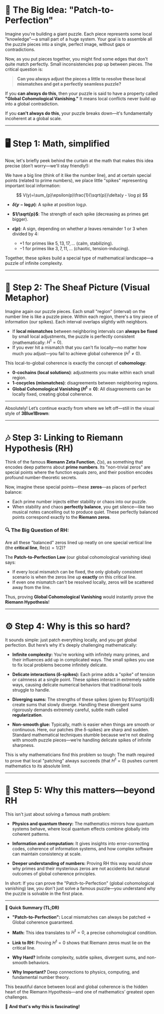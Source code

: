 
# 🧩 **The Big Idea: "Patch-to-Perfection"**

Imagine you're building a giant puzzle. Each piece represents some local "knowledge"—a small part of a huge system. Your goal is to assemble all the puzzle pieces into a single, perfect image, without gaps or contradictions.

Now, as you put pieces together, you might find some edges that don't quite match perfectly. Small inconsistencies pop up between pieces. The critical question is:

> **Can you always adjust the pieces a little to resolve these local mismatches and get a perfectly seamless puzzle?**

If you **can always do this**, then your puzzle is said to have a property called **"Global Cohomological Vanishing."** It means local conflicts never build up into a global contradiction.

If you **can't always do this**, your puzzle breaks down—it's fundamentally incoherent at a global scale.

---

# 🖥️ **Step 1: Math, simplified**

Now, let's briefly peek behind the curtain at the math that makes this idea precise (don’t worry—we'll stay friendly!):

We have a big line (think of it like the number line), and at certain special points (related to prime numbers), we place little "spikes" representing important local information:

$$
V(y)=\sum_{p}\epsilon(p)\frac{1}{\sqrt{p}}\delta(y - \log p)
$$

* **$\delta(y - \log p)$**: A spike at position $\log p$.
* **$1/\sqrt{p}$**: The strength of each spike (decreasing as primes get bigger).
* **$\epsilon(p)$**: A sign, depending on whether $p$ leaves remainder 1 or 3 when divided by 4:

  * $+1$ for primes like $5, 13, 17, \dots$ (calm, stabilizing).
  * $-1$ for primes like $3, 7, 11, \dots$ (chaotic, tension-inducing).

Together, these spikes build a special type of mathematical landscape—a puzzle of infinite complexity.

---

# 🔗 **Step 2: The Sheaf Picture (Visual Metaphor)**

Imagine again our puzzle pieces. Each small "region" (interval) on the number line is like a puzzle piece. Within each region, there's a tiny piece of information (our spikes). Each interval overlaps slightly with neighbors.

* If **local mismatches** between neighboring intervals can **always be fixed** by small local adjustments, the puzzle is perfectly consistent (mathematically: $H^1=0$).
* If you ever hit a mismatch that you can't fix locally—no matter how much you adjust—you fail to achieve global coherence ($H^1\neq 0$).

This local-to-global coherence is exactly the concept of **cohomology**:

* **0-cochains (local solutions)**: adjustments you make within each small region.
* **1-cocycles (mismatches)**: disagreements between neighboring regions.
* **Global Cohomological Vanishing ($H^1=0$)**: All disagreements can be locally fixed, creating global coherence.

---
Absolutely! Let’s continue exactly from where we left off—still in the visual style of **3Blue1Brown**:

---

# 🎶 **Step 3: Linking to Riemann Hypothesis (RH)**

Think of the famous **Riemann Zeta Function**, $\zeta(s)$, as something that encodes deep patterns about **prime numbers**. Its "non-trivial zeros" are special points where the function equals zero, and their position encodes profound number-theoretic secrets.

Now, imagine these special points—these **zeros**—as places of perfect balance:

* Each prime number injects either stability or chaos into our puzzle.
* When stability and chaos **perfectly balance**, you get silence—like two musical notes cancelling out to produce quiet. These perfectly balanced points correspond exactly to the **Riemann zeros**.

### 🔍 **The Big Question of RH:**

Are all these "balanced" zeros lined up neatly on one special vertical line (the **critical line**, $\text{Re}(s) = 1/2$)?

The **Patch-to-Perfection Law** (our global cohomological vanishing idea) says:

* If every local mismatch can be fixed, the only globally consistent scenario is when the zeros line up **exactly** on this critical line.
* If even one mismatch can't be resolved locally, zeros will be scattered away from the line.

Thus, proving **Global Cohomological Vanishing** would instantly prove the **Riemann Hypothesis**!

---

# ⚙️ **Step 4: Why is this so hard?**

It sounds simple: just patch everything locally, and you get global perfection. But here’s why it's deeply challenging mathematically:

* **Infinite complexity:**
  You're working with infinitely many primes, and their influences add up in complicated ways. The small spikes you use to fix local problems become infinitely delicate.

* **Delicate interactions (δ-spikes):**
  Each prime adds a "spike" of tension or calmness at a single point. These spikes interact in extremely subtle ways, causing delicate numerical behaviors that traditional tools struggle to handle.

* **Diverging sums:**
  The strengths of these spikes (given by $1/\sqrt{p}$) create sums that slowly diverge. Handling these divergent sums rigorously demands extremely careful, subtle math called **regularization**.

* **Non-smooth glue:**
  Typically, math is easier when things are smooth or continuous. Here, our patches (the δ-spikes) are sharp and sudden. Standard mathematical techniques stumble because we’re not dealing with smooth puzzle pieces—we’re handling delicate spikes of infinite sharpness.

This is why mathematicians find this problem so tough:
The math required to prove that local "patching" always succeeds (that $H^1=0$) pushes current mathematics to its absolute limit.

---

# 🌌 **Step 5: Why this matters—beyond RH**

This isn't just about solving a famous math problem:

* **Physics and quantum theory:**
  The mathematics mirrors how quantum systems behave, where local quantum effects combine globally into coherent patterns.

* **Information and computation:**
  It gives insights into error-correcting codes, coherence of information systems, and how complex software can maintain consistency at scale.

* **Deeper understanding of numbers:**
  Proving RH this way would show why primes and their mysterious zeros are not accidents but natural outcomes of global coherence principles.

In short:
If you can prove the "Patch-to-Perfection" (global cohomological vanishing) law, you don't just solve a famous puzzle—you understand why the puzzle is solvable in the first place.

---

🎯 **Quick Summary (TL;DR)**

* **"Patch-to-Perfection":**
  Local mismatches can always be patched → Global coherence guaranteed.

* **Math:**
  This idea translates to $H^1 = 0$, a precise cohomological condition.

* **Link to RH:**
  Proving $H^1=0$ shows that Riemann zeros must lie on the critical line.

* **Why Hard?**
  Infinite complexity, subtle spikes, divergent sums, and non-smooth behaviors.

* **Why Important?**
  Deep connections to physics, computing, and fundamental number theory.

This beautiful dance between local and global coherence is the hidden heart of the Riemann Hypothesis—and one of mathematics’ greatest open challenges.

🎉 **And that's why this is fascinating!**

